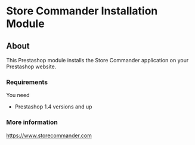 # Store Commander Installation Module

## About

This Prestashop module installs the Store Commander application on your Prestashop website.

### Requirements

You need

* Prestashop 1.4 versions and up

### More information

https://www.storecommander.com
